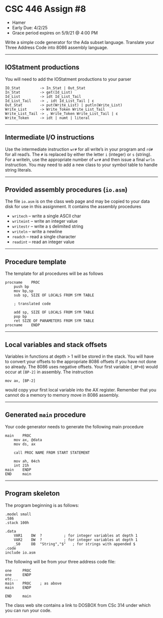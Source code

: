 # CSC 446 Assign #8

* Hamer
* Early Due: 4/2/25
* Grace period expires on 5/9/21 @ 4:00 PM

Write a simple code generator for the Ada subset language. Translate your Three Address Code into 8086 assembly language.

---

## IOStatment productions

You will need to add the IOStatment productions to your parser

```bnf
IO_Stat         -> In_Stat | Out_Stat
In_Stat         -> get(Id_List)
Id_List         -> idt Id_List_Tail
Id_List_Tail    -> , idt Id_List_Tail | ε
Out_Stat        -> put(Write_List) | putln(Write_List)
Write_List      -> Write_Token Write_List_Tail
Write_List_Tail -> , Write_Token Write_List_Tail | ε
Write_Token     -> idt | numt | literal
```

---

## Intermediate I/O instructions

Use the intermediate instruction `wr#` for all write’s in your program and `rd#` for all read’s. The `#` is replaced by either the letter `i` (integer) or `s` (string). For a writeln, use the appropriate number of `wr#` and then issue a final `wrln` instruction. You may need to add a new class to your symbol table to handle string literals.

---

## Provided assembly procedures (`io.asm`)

The file `io.asm` is on the class web page and may be copied to your data disk for use in this assignment. It contains the assembly procedures

* `writech`   – write a single ASCII char
* `writeint`  – write an integer value
* `writestr`  – write a `$` delimited string
* `writeln`  – write a newline
* `readch`    – read a single character
* `readint`   – read an integer value

---

## Procedure template

The template for all procedures will be as follows

```assembly
procname    PROC
    push bp
    mov bp,sp
    sub sp, SIZE OF LOCALS FROM SYM TABLE

    ; translated code

    add sp, SIZE OF LOCALS FROM SYM TABLE
    pop bp
    ret SIZE OF PARAMETERS FROM SYM TABLE
procname    ENDP
```

---

## Local variables and stack offsets

Variables in functions at depth > 1 will be stored in the stack. You will have to convert your offsets to the appropriate 8086 offsets if you have not done so already. The 8086 uses negative offsets. Your first variable (`_BP+0`) would occur at `[BP-2]` in assembly. The instruction

```assembly
mov ax, [BP-2]
```

would copy your first local variable into the AX register. Remember that you cannot do a memory to memory move in 8086 assembly.

---

## Generated `main` procedure

Your code generator needs to generate the following main procedure

```assembly
main    PROC
    mov ax, @data
    mov ds, ax

    call PROC NAME FROM START STATEMENT

    mov ah, 04ch
    int 21h
main    ENDP
END     main
```

---

## Program skeleton

The program beginning is as follows:

```assembly
.model small
.586
.stack 100h

.data
    VAR1    DW  ?          ; for integer variables at depth 1
    VAR2    DW  ?          ; for integer variables at depth 1
    _S0     DB  "String","$"   ; for strings with appended $
.code
include io.asm
```

The following will be from your three address code file:

```assembly
one     PROC
one     ENDP
etc...
main    PROC    ; as above
main    ENDP

END     main
```

The class web site contains a link to DOSBOX from CSc 314 under which you can run your code.
